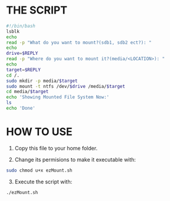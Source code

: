 # THE SCRIPT
```bash
#!/bin/bash
lsblk
echo
read -p "What do you want to mount?(sdb1, sdb2 ect?): "
echo
drive=$REPLY
read -p "Where do you want to mount it?(media/<LOCATION>): "
echo
target=$REPLY
cd /.
sudo mkdir -p media/$target
sudo mount -t ntfs /dev/$drive /media/$target
cd media/$target
echo 'Showing Mounted File System Now:'
ls
echo 'Done'
```

# HOW TO USE

1) Copy this file to your home folder.

2) Change its permisions to make it executable with:

```bash
sudo chmod u+x ezMount.sh
```
3) Execute the script with:
```bash
./ezMount.sh
```
